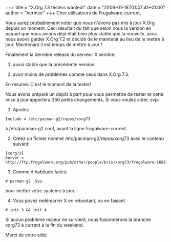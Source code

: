 +++
title = "X.Org 7.3 testers wanted!"
date = "2008-01-18T01:47:41+01:00"
author = "hermier"
+++
Cher utilisateurs de Frugalware-current,  

 Vous aurez probablement noter que nous n'avons pas mis à jour X.Org depuis un moment. Ceci résultait du fait que selon nous la version en paquet que nous avions déjà était bien plus stable que la nouvelle, ainsi nous avons garder X.Org 7.2 et décidé de le maintenir au lieu de le mettre à jour. Maintenant il est temps de mettre à jour !  

 Finalement la dernière release du serveur X semble:  

 1) aussi stable que la précédente version,  

 2) avoir moins de problèmes comme ceux dans X.Org 7.3.  

 En résumé: C'est le moment de la tester!  

 Nous avons préparé un dépôt à part pour vous permettre de tester et cette mise à jour apportera 350 petits changements. Si vous voulez aider, svp:  

 1) Ajoutez 
```
Include = /etc/pacman-g2/repos/xorg73
```
 à /etc/pacman-g2.conf, avant la ligne frugalware-current.  

 2) Créez un fichier nommé /etc/pacman-g2/repos/xorg73 avec le contenu suivant:
 
```
[xorg73]
Server = http://ftp.frugalware.org/pub/other/people/krix/xorg73/frugalware-i686
```

 3) Comme d'habitude faites: 
```
# pacman-g2 -Syu
```
 pour mettre votre systeme à jour.  

 4) Vous povez redémarrer X en rebootant, ou en faisant 
```
# init 3 && init 4
```

 Si aucun problème majeur ne survient, nous fusionnerons la branche xorg73 à current à la fin du weekend.  

 Merci de votre aide!